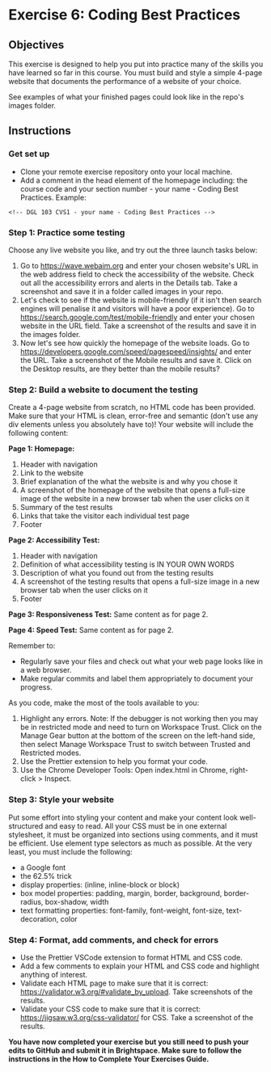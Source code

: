 # Exercise 6: Coding Best Practices

## Objectives
This exercise is designed to help you put into practice many of the skills you have learned so far in this course. You must build and style a simple 4-page website that documents the performance of a website of your choice.

See examples of what your finished pages could look like in the repo's images folder.


## Instructions

### Get set up
* Clone your remote exercise repository onto your local machine.
* Add a comment in the head element of the homepage including: the course code and your section number - your name - Coding Best Practices. Example:
```
<!-- DGL 103 CVS1 - your name - Coding Best Practices -->
```
### Step 1: Practice some testing
Choose any live website you like, and try out the three launch tasks below:
1. Go to https://wave.webaim.org and enter your chosen website's URL in the web address field to check the accessibility of the website. Check out all the accessibility errors and alerts in the Details tab. Take a screenshot and save it in a folder called images in your repo. 
2. Let's check to see if the website is mobile-friendly (if it isn't then search engines will penalise it and visitors will have a poor experience). Go to https://search.google.com/test/mobile-friendly and enter your chosen website in the URL field. Take a screenshot of the results and save it in the images folder.
3. Now let's see how quickly the homepage of the website loads. Go to https://developers.google.com/speed/pagespeed/insights/ and enter the URL. Take a screenshot of the Mobile results and save it. Click on the Desktop results, are they better than the mobile results?

### Step 2: Build a website to document the testing
Create a 4-page website from scratch, no HTML code has been provided. Make sure that your HTML is clean, error-free and semantic (don't use any div elements unless you absolutely have to)! Your website will include the following content:

**Page 1: Homepage:**
1. Header with navigation
2. Link to the website
3. Brief explanation of the what the website is and why you chose it
4. A screenshot of the homepage of the website that opens a full-size image of the website in a new browser tab when the user clicks on it
5. Summary of the test results
6. Links that take the visitor each individual test page
7. Footer

**Page 2: Accessibility Test:**
1. Header with navigation
2. Definition of what accessibility testing is IN YOUR OWN WORDS
3. Description of what you found out from the testing results
4. A screenshot of the testing results that opens a full-size image in a new browser tab when the user clicks on it
7. Footer

**Page 3: Responsiveness Test:**
Same content as for page 2.

**Page 4: Speed Test:**
Same content as for page 2.

Remember to:
* Regularly save your files and check out what your web page looks like in a web browser.
* Make regular commits and label them appropriately to document your progress.

As you code, make the most of the tools available to you:
1. Highlight any errors. Note: If the debugger is not working then you may be in restricted mode and need to turn on Workspace Trust. Click on the Manage Gear button at the bottom of the screen on the left-hand side, then select Manage Workspace Trust to switch between Trusted and Restricted modes.
2. Use the Prettier extension to help you format your code.
3. Use the Chrome Developer Tools: Open index.html in Chrome, right-click > Inspect.

### Step 3: Style your website
Put some effort into styling your content and make your content look well-structured and easy to read. All your CSS must be in one external stylesheet, it must be organized into sections using comments, and it must be efficient. Use element type selectors as much as possible. At the very least, you must include the following:
* a Google font
* the 62.5% trick
* display properties: (inline, inline-block or block)
* box model properties: padding, margin, border, background, border-radius, box-shadow, width
* text formatting properties: font-family, font-weight, font-size, text-decoration, color

### Step 4: Format, add comments, and check for errors
* Use the Prettier VSCode extension to format HTML and CSS code.
* Add a few comments to explain your HTML and CSS code and highlight anything of interest.
* Validate each HTML page to make sure that it is correct: https://validator.w3.org/#validate_by_upload. Take screenshots of the results.
* Validate your CSS code to make sure that it is correct: https://jigsaw.w3.org/css-validator/ for CSS. Take a screenshot of the results.

**You have now completed your exercise but you still need to push your edits to GitHub and submit it in Brightspace. Make sure to follow the instructions in the How to Complete Your Exercises Guide.**